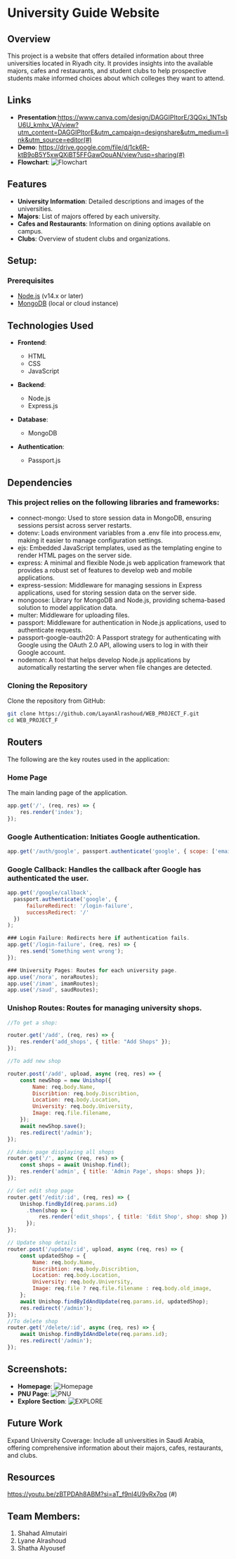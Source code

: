 # University Guide Website

## Overview

This project is a website that offers detailed information about three universities located in Riyadh city. It provides insights into the available majors, cafes and restaurants, and student clubs to help prospective students make informed choices about which colleges they want to attend.

## Links
- **Presentation**:https://www.canva.com/design/DAGGIPItorE/3QGxi_1NTsbU6U_kmhx_VA/view?utm_content=DAGGIPItorE&utm_campaign=designshare&utm_medium=link&utm_source=editor(#)
- **Demo**: https://drive.google.com/file/d/1ck6R-ktB9oB5Y5xwQXiBT5FFGawOpuAN/view?usp=sharing(#)
- **Flowchart**: ![Flowchart](public/assets/web.drawio.png)

## Features

- **University Information**: Detailed descriptions and images of the universities.
- **Majors**: List of majors offered by each university.
- **Cafes and Restaurants**: Information on dining options available on campus.
- **Clubs**: Overview of student clubs and organizations.
  
## Setup:
### Prerequisites

- [Node.js](https://nodejs.org/) (v14.x or later)
- [MongoDB](https://www.mongodb.com/) (local or cloud instance)

## Technologies Used

- **Frontend**:
  - HTML
  - CSS
  - JavaScript

- **Backend**:
  - Node.js
  - Express.js

- **Database**:
  - MongoDB

- **Authentication**:
  - Passport.js
    
## Dependencies

### This project relies on the following libraries and frameworks:

- connect-mongo: Used to store session data in MongoDB, ensuring sessions persist across server restarts.
- dotenv: Loads environment variables from a .env file into process.env, making it easier to manage configuration settings.
- ejs: Embedded JavaScript templates, used as the templating engine to render HTML pages on the server side.
- express: A minimal and flexible Node.js web application framework that provides a robust set of features to develop web and mobile applications.
- express-session: Middleware for managing sessions in Express applications, used for storing session data on the server side.
- mongoose: Library for MongoDB and Node.js, providing schema-based solution to model application data.
- multer: Middleware for uploading files.
- passport: Middleware for authentication in Node.js applications, used to authenticate requests.
- passport-google-oauth20: A Passport strategy for authenticating with Google using the OAuth 2.0 API, allowing users to log in with their Google account.
- nodemon: A tool that helps develop Node.js applications by automatically restarting the server when file changes are detected.
  
### Cloning the Repository

Clone the repository from GitHub:

```bash
git clone https://github.com/LayanAlrashoud/WEB_PROJECT_F.git
cd WEB_PROJECT_F
```

## Routers
The following are the key routes used in the application:

### Home Page
The main landing page of the application.
``` javascript
app.get('/', (req, res) => {
    res.render('index');
});
```
### Google Authentication: Initiates Google authentication.
``` javascript
app.get('/auth/google', passport.authenticate('google', { scope: ['email', 'profile'] }));
```
### Google Callback: Handles the callback after Google has authenticated the user.
``` javascript
app.get('/google/callback', 
  passport.authenticate('google', { 
      failureRedirect: '/login-failure',
      successRedirect: '/'
  })
);
```
``` javascript
### Login Failure: Redirects here if authentication fails.
app.get('/login-failure', (req, res) => {
    res.send('Something went wrong');
});
```
``` javascript
### University Pages: Routes for each university page.
app.use('/nora', noraRoutes); 
app.use('/imam', imamRoutes);
app.use('/saud', saudRoutes);
```
### Unishop Routes: Routes for managing university shops.
``` javascript
//To get a shop:

router.get('/add', (req, res) => {
    res.render('add_shops', { title: "Add Shops" });
});

//To add new shop

router.post('/add', upload, async (req, res) => {
    const newShop = new Unishop({
        Name: req.body.Name,
        Discribtion: req.body.Discribtion,
        Location: req.body.Location,
        University: req.body.University,
        Image: req.file.filename,
    });
    await newShop.save();
    res.redirect('/admin');
});

// Admin page displaying all shops
router.get('/', async (req, res) => {
    const shops = await Unishop.find();
    res.render('admin', { title: 'Admin Page', shops: shops });
});

// Get edit shop page
router.get('/edit/:id', (req, res) => {
    Unishop.findById(req.params.id)
      .then(shop => {
          res.render('edit_shops', { title: 'Edit Shop', shop: shop });
      });
});

// Update shop details
router.post('/update/:id', upload, async (req, res) => {
    const updatedShop = {
        Name: req.body.Name,
        Discribtion: req.body.Discribtion,
        Location: req.body.Location,
        University: req.body.University,
        Image: req.file ? req.file.filename : req.body.old_image,
    };
    await Unishop.findByIdAndUpdate(req.params.id, updatedShop);
    res.redirect('/admin');
});
//To delete shop
router.get('/delete/:id', async (req, res) => {
    await Unishop.findByIdAndDelete(req.params.id);
    res.redirect('/admin');
});
```
## Screenshots:
- **Homepage**: ![Homepage](public/assets/HomepageSreenshot.png)
- **PNU Page**: ![PNU](public/assets/PNUScreenshot.png)
- **Explore Section**: ![EXPLORE](public/assets/exploreScreenshot.png)

## Future Work
Expand University Coverage: Include all universities in Saudi Arabia, offering comprehensive information about their majors, cafes, restaurants, and clubs.

## Resources
https://youtu.be/zBTPDAh8ABM?si=aT_f9nl4U9vRx7oq (#)
## Team Members:
1.	Shahad Almutairi
2.	Lyane Alrashoud
3.	Shatha Alyousef

